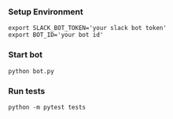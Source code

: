 ### Setup Environment

```
export SLACK_BOT_TOKEN='your slack bot token'
export BOT_ID='your bot id'
```

### Start bot

```
python bot.py
```

### Run tests

```
python -m pytest tests
```
